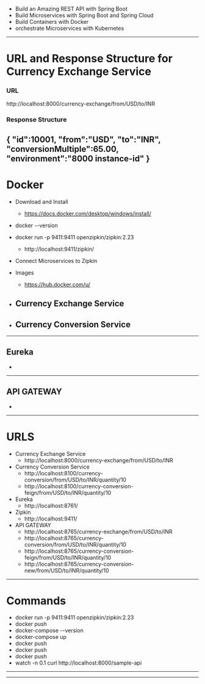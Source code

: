- Build an Amazing REST API with Spring Boot
- Build Microservices with Spring Boot and Spring Cloud
- Build Containers with Docker
- orchestrate Microservices with Kubernetes

------------------------------------------------------------------------------------------------------------------------
# URL and Response Structure for Currency Exchange Service

### URL
http://localhost:8000/currency-exchange/from/USD/to/INR

### Response Structure
{
"id":10001,
"from":"USD",
"to":"INR",
"conversionMultiple":65.00,
"environment":"8000 instance-id"
}
------------------------------------------------------------------------------------------------------------------------
# Docker

- Download and Install
  - https://docs.docker.com/desktop/windows/install/

- docker --version
- docker run -p 9411:9411 openzipkin/zipkin:2.23
  - http://localhost:9411/zipkin/ 
- Connect Microservices to Zipkin

- Images
  - https://hub.docker.com/u/
- Currency Exchange Service 
  - 
- Currency Conversion Service
  - 
------------------------------------------------------------------------------------------------------------------------

## Eureka
- 

------------------------------------------------------------------------------------------------------------------------

## API GATEWAY
- 

------------------------------------------------------------------------------------------------------------------------

# URLS

- Currency Exchange Service
  - http://localhost:8000/currency-exchange/from/USD/to/INR
- Currency Conversion Service
  - http://localhost:8100/currency-conversion/from/USD/to/INR/quantity/10
  - http://localhost:8100/currency-conversion-feign/from/USD/to/INR/quantity/10
- Eureka
  - http://localhost:8761/
- Zipkin
  - http://localhost:9411/
- API GATEWAY
  - http://localhost:8765/currency-exchange/from/USD/to/INR
  - http://localhost:8765/currency-conversion/from/USD/to/INR/quantity/10
  - http://localhost:8765/currency-conversion-feign/from/USD/to/INR/quantity/10
  - http://localhost:8765/currency-conversion-new/from/USD/to/INR/quantity/10

------------------------------------------------------------------------------------------------------------------------

# Commands
- docker run -p 9411:9411 openzipkin/zipkin:2.23
- docker push 
- docker-compose --version
- docker-compose up
- docker push 
- docker push 
- docker push 
- watch -n 0.1 curl http://localhost:8000/sample-api
------------------------------------------------------------------------------------------------------------------------

------------------------------------------------------------------------------------------------------------------------



